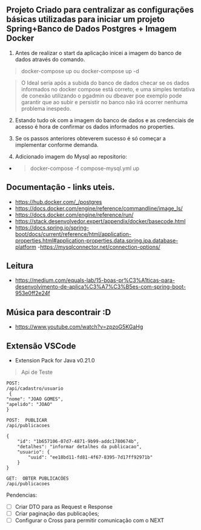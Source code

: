 ## Projeto Criado para centralizar as configurações básicas utilizadas para iniciar um projeto Spring+Banco de Dados Postgres + Imagem Docker

1. Antes de realizar o start da aplicação inicei a imagem do banco de dados através do comando.

> docker-compose up ou docker-compose up -d

> O Ideal seria após a subida do banco de dados checar se os dados informados no docker compose está correto, e uma simples tentativa de conexão utilizando o pgadmin ou dbeaver poe exemplo pode garantir que ao subir e persistir no banco não irá ocorrer nenhuma problema inespedo.

2. Estando tudo ok com a imagem do banco de dados e as credenciais de acesso é hora de confirmar os dados informados no properties.

3. Se os passos anteriores obteverem sucesso é só começar a implementar conforme demanda.

4. Adicionado imagem do Mysql ao repositorio:
-  > docker-compose -f compose-mysql.yml up
## Documentação - links uteis.

- https://hub.docker.com/_/postgres
- https://docs.docker.com/engine/reference/commandline/image_ls/
- https://docs.docker.com/engine/reference/run/
- https://stack.desenvolvedor.expert/appendix/docker/basecode.html
- https://docs.spring.io/spring-boot/docs/current/reference/html/application-properties.html#application-properties.data.spring.jpa.database-platform
-https://mysqlconnector.net/connection-options/

## Leitura

- https://medium.com/equals-lab/15-boas-pr%C3%A1ticas-para-desenvolvimento-de-aplica%C3%A7%C3%B5es-com-spring-boot-953e0ff2e24f

## Música para descontrair :D

- https://www.youtube.com/watch?v=zpzoG5KGaHg

## Extensão VSCode

- Extension Pack for Java
  v0.21.0


> Api de Teste
> 
```
POST:
/api/cadastro/usuario
 {
"nome": "JOAO GOMES",
"apelido": "JOAO"
}

```

```
POST:  PUBLICAR
/api/publicacoes

{
    "id": "1b657106-07d7-4871-9b99-addc1780674b",
    "detalhes": "informar detalhes da publicacao",
    "usuario": {
        "uuid": "ee18bd11-fd81-4f67-8395-7d17ff92971b"
    }
}

```

```
GET:  OBTER PUBLICACÕES
/api/publicacoes
```

Pendencias:

- [ ] Criar DTO para as Request e Response
- [ ] Criar paginação das publicações;
- [ ] Configurar o Cross para permitir comunicação com o NEXT
